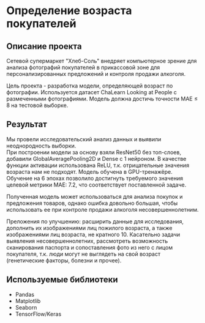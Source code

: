 # Определение возраста покупателей

## Описание проекта

Сетевой супермаркет "Хлеб-Соль" внедряет компьютерное зрение для анализа фотографий покупателей в прикассовой зоне для персонализированных предложений и контроля продажи алкоголя.

Цель проекта - разработка модели, определяющей возраст по фотографии. Используется датасет ChaLearn Looking at People с размеченными фотографиями. Модель должна достичь точности MAE ≤ 8 на тестовой выборке.

## Результат

Мы провели исследовательский анализ данных и выявили неоднородность выборки.  
При построении модели за основу взяли ResNet50 без топ-слоев, добавили GlobalAveragePooling2D и Dense с 1 нейроном. В качестве функции активации использована ReLU, т.к. отрицательные значения возраста нам не подходят. Модель обучена в GPU-тренажёре. Обучение на 6 эпохах позволило достигнуть требуемого значения целевой метрики MAE: 7.2, что соответствует поставленной задаче.

Полученная модель может использоваться для анализа покупок и предложения товаров, однако ошибка довольно большая, чтобы использовать ее при контроле продажи алкоголя несовершеннолетним.

Преложения по улучшению: расширить данные для иcследования, дополнить их изображениями лиц пожилого возраста, а также изображениями лиц возраста, не кратного 10.
Касательно задачи выявления несовершеннолетних, рассмотреть возможность сканирования паспорта и сопоставления фото из него с лицом покупателя, т.к. люди могут не выглядеть на свой возраст (генетические факторы, болезни и прочее).

## Используемые библиотеки

- Pandas
- Matplotlib
- Seaborn
- TensorFlow/Keras